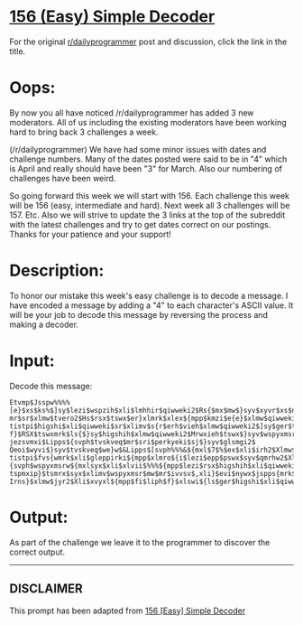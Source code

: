 # [156 (Easy) Simple Decoder](https://www.reddit.com/r/dailyprogrammer/comments/21w3lb/412014_challenge_156_easy_simple_decoder/)

For the original [r/dailyprogrammer](https://www.reddit.com/r/dailyprogrammer/) post and discussion, click the link in the title.

# Oops:
By now you all have noticed /r/dailyprogrammer has added 3 new moderators. All of us including the existing moderators have been working hard to bring back 3 challenges a week.

(/r/dailyprogrammer)
We have had some minor issues with dates and challenge numbers. Many of the dates posted were said to be in "4" which is April and really should have been "3" for March. Also our numbering of challenges have been weird.

So going forward this week we will start with 156. Each challenge this week will be 156 (easy, intermediate and hard). Next week all 3 challenges will be 157. Etc. Also we will strive to update the 3 links at the top of the subreddit with the latest challenges and try to get dates correct on our postings. Thanks for your patience and your support!

# Description:
To honor our mistake this week's easy challenge is to decode a message. I have encoded a message by adding a "4" to each character's ASCII value. It will be your job to decode this message by reversing the process and making a decoder.

# Input:
Decode this message:


```
Etvmp$Jsspw%%%%
[e}$xs$ks%$]sy$lezi$wspzih$xli$lmhhir$qiwweki2$Rs{$mx$mw$}syv$xyvr$xs$nsmr
mr$sr$xlmw$tvero2$Hs$rsx$tswx$er}xlmrk$xlex${mpp$kmzi$e{e}$xlmw$qiwweki2$Pix
tistpi$higshi$xli$qiwweki$sr$xlimv$s{r$erh$vieh$xlmw$qiwweki2$]sy$ger$tpe}$epsrk
f}$RSX$tswxmrk$ls{$}sy$higshih$xlmw$qiwweki2$Mrwxieh$tswx$}syv$wspyxmsr$xs$fi$}syv
jezsvmxi$Lipps${svph$tvskveq$mr$sri$perkyeki$sj$}syv$glsmgi2$
Qeoi$wyvi$}syv$tvskveq$we}w$&Lipps$[svph%%%&${mxl$7$%$ex$xli$irh2$Xlmw${e}
tistpi$fvs{wmrk$xli$gleppirki${mpp$xlmro${i$lezi$epp$pswx$syv$qmrhw2$Xlswi${ls$tswx$lipps
{svph$wspyxmsrw${mxlsyx$xli$xlvii$%%%${mpp$lezi$rsx$higshih$xli$qiwweki$erh$ws$}sy$ger$
tspmxip}$tsmrx$syx$xlimv$wspyxmsr$mw$mr$ivvsv$,xli}$evi$nywx$jspps{mrk$epsrk${mxlsyx$ors{mrk-
Irns}$xlmw$jyr2$Xli$xvyxl${mpp$fi$liph$f}$xlswi${ls$ger$higshi$xli$qiwweki2$>-
```
# Output:
As part of the challenge we leave it to the programmer to discover the correct output.


----
## **DISCLAIMER**
This prompt has been adapted from [156 [Easy] Simple Decoder](https://www.reddit.com/r/dailyprogrammer/comments/21w3lb/412014_challenge_156_easy_simple_decoder/
)
